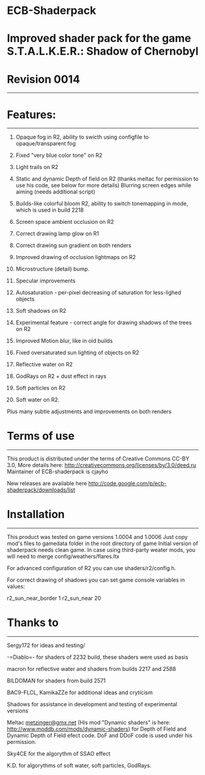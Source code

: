 
#     ECB-Shaderpack

#     Improved shader pack for the game S.T.A.L.K.E.R.: Shadow of Chernobyl
     
#     Revision 0014
________________________________________________________________________________________


 #    Features:
_______________________

1) Opaque fog in R2, ability to swicth using configfile to opaque/transparent fog

2) Fixed "very blue color tone" on R2

3) Light trails on R2

4) Static and dynamic Depth of field on R2 (thanks meltac for permission to use 
   his code, see below for more details)
   Blurring screen edges while aiming (needs additional script)

5) Builds-like colorful bloom R2, ability to switch tonemapping in mode,
   which is used in build 2218

6) Screen space ambient occlusion on R2

7) Correct drawing lamp glow on R1

8) Correct drawing sun gradient on both renders

9) Improved drawing of occlusion lightmaps on R2

10) Microstructure (detail) bump.

11) Specular improvements

12) Autosaturation - per-pixel decreasing of saturation for less-lighed objects

13) Soft shadows on R2

14) Experimental feature - correct angle for drawing shadows of the trees on R2

15) Improved Motion blur, like in old builds

16) Fixed oversaturated sun lighting of objects on R2

17) Reflective water on R2

18) GodRays on R2 + dust effect in rays

19) Soft particles on R2

20) Soft water on R2.

Plus many subtle adjustments and improvements on both renders

#     Terms of use
_______________________

This product is distributed under the terms of Creative Commons CC-BY 3.0,
More details here: http://creativecommons.org/licenses/by/3.0/deed.ru
Maintainer of ECB-shaderpack is cjayho

New releases are available here http://code.google.com/p/ecb-shaderpack/downloads/list

#     Installation
___________________

This product was tested on game versions 1.0004 and 1.0006
Just copy mod's files to gamedata folder in the root directory of game
Initial version of shaderpack needs clean game. In case using third-party 
weater mods, you will need to merge config/weathers/flares.ltx

For advanced configuration of R2 you can use shaders/r2/config.h. 

For correct drawing of shadows you can set game console variables in values:

r2_sun_near_border 1
r2_sun_near 20

#     Thanks to
__________________

Sergy172 for ideas and testing/

-=Diablo=- for shaders of 2232 build, these shaders were used as basis

macron for reflective water and shaders from builds 2217 and 2588

BILDOMAN for shaders from build 2571

BAC9-FLCL, KamikaZZe for additional ideas and cryticism

Shadows for assistance in development and testing of experimental versions

Meltac <metzinger@gmx.net> (His mod "Dynamic shaders" is here: http://www.moddb.com/mods/dynamic-shaders) 
    for Depth of Field and Dynamic Depth of Field efect code. DoF and DDoF code is used under his permission. 

Sky4CE for the algorythm of SSAO effect

K.D. for algorythms of soft water, soft particles, GodRays.
